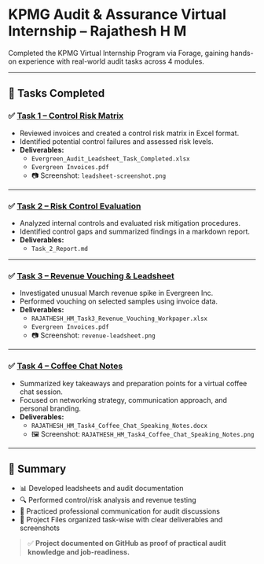 # KPMG Audit & Assurance Virtual Internship – Rajathesh H M

Completed the KPMG Virtual Internship Program via Forage, gaining hands-on experience with real-world audit tasks across 4 modules.

---

## 📁 Tasks Completed

### ✅ [Task 1 – Control Risk Matrix](./Task_1_Control_Risk_Matrix)
- Reviewed invoices and created a control risk matrix in Excel format.
- Identified potential control failures and assessed risk levels.
- **Deliverables:**
  - `Evergreen_Audit_Leadsheet_Task_Completed.xlsx`
  - `Evergreen Invoices.pdf`
  - 📷 Screenshot: `leadsheet-screenshot.png`

---

### ✅ [Task 2 – Risk Control Evaluation](./Task_2_Risk_Control_Evaluation)
- Analyzed internal controls and evaluated risk mitigation procedures.
- Identified control gaps and summarized findings in a markdown report.
- **Deliverables:**
  - `Task_2_Report.md`



---

### ✅ [Task 3 – Revenue Vouching & Leadsheet](./Task3_Revenue_Vouching_Leadsheet)
- Investigated unusual March revenue spike in Evergreen Inc.
- Performed vouching on selected samples using invoice data.
- **Deliverables:**
  - `RAJATHESH_HM_Task3_Revenue_Vouching_Workpaper.xlsx`
  - `Evergreen Invoices.pdf`
  - 📷 Screenshot: `revenue-leadsheet.png`

---

### ✅ [Task 4 – Coffee Chat Notes](./Task4_Coffee_Chat_Notes)
- Summarized key takeaways and preparation points for a virtual coffee chat session.
- Focused on networking strategy, communication approach, and personal branding.
- **Deliverables:**
  - `RAJATHESH_HM_Task4_Coffee_Chat_Speaking_Notes.docx`
  - 🖼️ Screenshot: `RAJATHESH_HM_Task4_Coffee_Chat_Speaking_Notes.png`



---

## 🏁 Summary

- 📊 Developed leadsheets and audit documentation
- 🔍 Performed control/risk analysis and revenue testing
- 💬 Practiced professional communication for audit discussions
- 📁 Project Files organized task-wise with clear deliverables and screenshots

> ✅ **Project documented on GitHub as proof of practical audit knowledge and job-readiness.**






